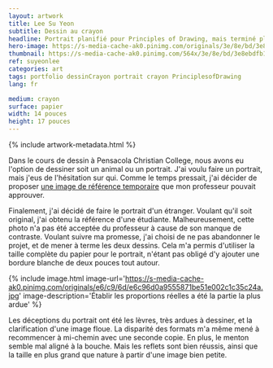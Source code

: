```yaml
---
layout: artwork
title: Lee Su Yeon
subtitle: Dessin au crayon
headline: Portrait planifié pour Principles of Drawing, mais terminé plus tard comme projet personnel
hero-image: https://s-media-cache-ak0.pinimg.com/originals/3e/8e/bd/3e8ebdfb141c8228ed18bdcc739dd33f.jpg
thumbnail: https://s-media-cache-ak0.pinimg.com/564x/3e/8e/bd/3e8ebdfb141c8228ed18bdcc739dd33f.jpg
ref: suyeonlee
categories: art
tags: portfolio dessinCrayon portrait crayon PrinciplesofDrawing
lang: fr

medium: crayon
surface: papier
width: 14 pouces
height: 17 pouces
---
```

{% include artwork-metadata.html %}

Dans le cours de dessin à Pensacola Christian College, nous avons eu l'option de dessiner soit un animal ou un portrait. J'ai voulu faire un portrait, mais j'eus de l'hésitation sur qui. Comme le temps pressait, j'ai décider de proposer <a href="http://denislabrecque.ca/art/2015/11/28/dessin-scarabee.html">une image de référence temporaire</a> que mon professeur pouvait approuver.

Finalement, j'ai décidé de faire le portrait d'un étranger. Voulant qu'il soit original, j'ai obtenu la référence d'une étudiante. Malheureusement, cette photo n'a pas été acceptée du professeur à cause de son manque de contraste. Voulant suivre ma promesse, j'ai choisi de ne pas abandonner le projet, et de mener à terme les deux dessins. Cela m'a permis d'utiliser la taille complète du papier pour le portrait, n'étant pas obligé d'y ajouter une bordure blanche de deux pouces tout autour.

{% include image.html image-url='https://s-media-cache-ak0.pinimg.com/originals/e6/c9/6d/e6c96d0a9555871be51e002c1c35c24a.jpg' image-description='Établir les proportions réelles a été la partie la plus ardue' %}

Les déceptions du portrait ont été les lèvres, très ardues à dessiner, et la clarification d'une image floue. La disparité des formats m'a même mené à recommencer à mi-chemin avec une seconde copie. En plus, le menton semble mal aligné à la bouche. Mais les reflets sont bien réussis, ainsi que la taille en plus grand que nature à partir d'une image bien petite.
